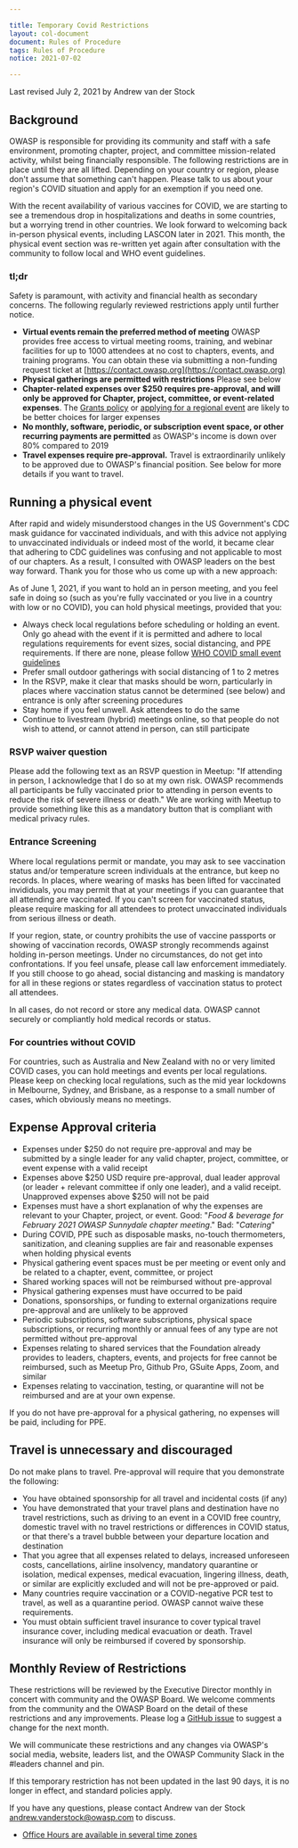 ```yaml
---

title: Temporary Covid Restrictions
layout: col-document
document: Rules of Procedure
tags: Rules of Procedure
notice: 2021-07-02

---
```


Last revised July 2, 2021 by Andrew van der Stock

## Background

OWASP is responsible for providing its community and staff with a safe environment, promoting chapter, project, and committee mission-related activity, whilst being financially responsible. The following restrictions are in place until they are all lifted. Depending on your country or region, please don't assume that something can't happen. Please talk to us about your region's COVID situation and apply for an exemption if you need one.

With the recent availability of various vaccines for COVID, we are starting to see a tremendous drop in hospitalizations and deaths in some countries, but a worrying trend in other countries. We look forward to welcoming back in-person physical events, including LASCON later in 2021. This month, the physical event section was re-written yet again after consultation with the community to follow local and WHO event guidelines.


### tl;dr

Safety is paramount, with activity and financial health as secondary concerns. The following regularly reviewed restrictions apply until further notice.

- **Virtual events remain the preferred method of meeting** OWASP provides free access to virtual meeting rooms, training, and webinar facilities for up to 1000 attendees at no cost to chapters, events, and training programs. You can obtain these via submitting a non-funding request ticket at [https://contact.owasp.org](https://contact.owasp.org)
- **Physical gatherings are permitted with restrictions** Please see below
- **Chapter-related expenses over \$250 requires pre-approval, and will only be approved for Chapter, project, committee, or event-related expenses**. The [Grants policy](https://owasp.org/www-policy/operational/grants) or [applying for a regional event](https://owasporg.atlassian.net/servicedesk/customer/portal/7/group/19/create/82) are likely to be better choices for larger expenses
- **No monthly, software, periodic, or subscription event space, or other recurring payments are permitted** as OWASP's income is down over 80% compared to 2019
- **Travel expenses require pre-approval.** Travel is extraordinarily unlikely to be approved due to OWASP's financial position. See below for more details if you want to travel.

## Running a physical event

After rapid and widely misunderstood changes in the US Government's CDC mask guidance for vaccinated individuals, and with this advice not applying to unvaccinated individuals or indeed most of the world, it became clear that adhering to CDC guidelines was confusing and not applicable to most of our chapters. As a result, I consulted with OWASP leaders on the best way forward. Thank you for those who us come up with a new approach:

As of June 1, 2021, if you want to hold an in person meeting, and you feel safe in doing so (such as you're fully vaccinated or you live in a country with low or no COVID), you can hold physical meetings, provided that you:

- Always check local regulations before scheduling or holding an event. Only go ahead with the event if it is permitted and adhere to local regulations requirements for event sizes, social distancing, and PPE requirements. If there are none, please follow [WHO COVID small event guidelines](https://www.who.int/emergencies/diseases/novel-coronavirus-2019/question-and-answers-hub/q-a-detail/coronavirus-disease-covid-19-small-public-gatherings)
- Prefer small outdoor gatherings with social distancing of 1 to 2 metres
- In the RSVP, make it clear that masks should be worn, particularly in places where vaccination status cannot be determined (see below) and entrance is only after screening procedures
- Stay home if you feel unwell. Ask attendees to do the same
- Continue to livestream (hybrid) meetings online, so that people do not wish to attend, or cannot attend in person, can still participate

### RSVP waiver question

Please add the following text as an RSVP question in Meetup: "If attending in person, I acknowledge that I do so at my own risk. OWASP recommends all participants be fully vaccinated prior to attending in person events to reduce the risk of severe illness or death." We are working with Meetup to provide something like this as a mandatory button that is compliant with medical privacy rules. 

### Entrance Screening

Where local regulations permit or mandate, you may ask to see vaccination status and/or temperature screen individuals at the entrance, but keep no records. In places, where wearing of masks has been lifted for vaccinated invididuals, you may permit that at your meetings if you can guarantee that all attending are vaccinated. If you can't screen for vaccinated status, please require masking for all attendees to protect unvaccinated individuals from serious illness or death.

If your region, state, or country prohibits the use of vaccine passports or showing of vaccination records, OWASP strongly recommends against holding in-person meetings. Under no circumstances, do not get into confrontations. If you feel unsafe, please call law enforcement immediately. If you still choose to go ahead, social distancing and masking is mandatory for all in these regions or states regardless of vaccination status to protect all attendees.

In all cases, do not record or store any medical data. OWASP cannot securely or compliantly hold medical records or status.

### For countries without COVID

For countries, such as Australia and New Zealand with no or very limited COVID cases, you can hold meetings and events per local regulations. Please keep on checking local regulations, such as the mid year lockdowns in Melbourne, Sydney, and Brisbane, as a response to a small number of cases, which obviously means no meetings.

## Expense Approval criteria

- Expenses under \$250 do not require pre-approval and may be submitted by a single leader for any valid chapter, project, committee, or event expense with a valid receipt
- Expenses above \$250 USD require pre-approval, dual leader approval (or leader + relevant committee if only one leader), and a valid receipt. Unapproved expenses above $250 will not be paid
- Expenses must have a short explanation of why the expenses are relevant to your Chapter, project, or event. Good: "*Food & beverage for February 2021 OWASP Sunnydale chapter meeting*." Bad: "*Catering*"
- During COVID, PPE such as disposable masks, no-touch thermometers, sanitization, and cleaning supplies are fair and reasonable expenses when holding physical events
- Physical gathering event spaces must be per meeting or event only and be related to a chapter, event, committee, or project
- Shared working spaces will not be reimbursed without pre-approval
- Physical gathering expenses must have occurred to be paid
- Donations, sponsorships, or funding to external organizations require pre-approval and are unlikely to be approved
- Periodic subscriptions, software subscriptions, physical space subscriptions, or recurring monthly or annual fees of any type are not permitted without pre-approval
- Expenses relating to shared services that the Foundation already provides to leaders, chapters, events, and projects for free cannot be reimbursed, such as Meetup Pro, Github Pro, GSuite Apps, Zoom, and similar
- Expenses relating to vaccination, testing, or quarantine will not be reimbursed and are at your own expense.

If you do not have pre-approval for a physical gathering, no expenses will be paid, including for PPE.

## Travel is unnecessary and discouraged

Do not make plans to travel. Pre-approval will require that you demonstrate the following:

- You have obtained sponsorship for all travel and incidental costs (if any)
- You have demonstrated that your travel plans and destination have no travel restrictions, such as driving to an event in a COVID free country, domestic travel with no travel restrictions or differences in COVID status, or that there's a travel bubble between your departure location and destination
- That you agree that all expenses related to delays, increased unforeseen costs, cancellations, airline insolvency, mandatory quarantine or isolation, medical expenses, medical evacuation, lingering illness, death, or similar are explicitly excluded and will not be pre-approved or paid.
- Many countries require vaccination or a COVID-negative PCR test to travel, as well as a quarantine period. OWASP cannot waive these requirements. 
- You must obtain sufficient travel insurance to cover typical travel insurance cover, including medical evacuation or death. Travel insurance will only be reimbursed if covered by sponsorship.

## Monthly Review of Restrictions

These restrictions will be reviewed by the Executive Director monthly in concert with community and the OWASP Board. We welcome comments from the community and the OWASP Board on the detail of these restrictions and any improvements. Please log a [GitHub issue](https://github.com/OWASP/www-policy/issues) to suggest a change for the next month.

We will communicate these restrictions and any changes via OWASP's social media, website, leaders list, and the OWASP Community Slack in the #leaders channel and pin.

If this temporary restriction has not been updated in the last 90 days, it is no longer in effect, and standard policies apply.

If you have any questions, please contact Andrew van der Stock [andrew.vanderstock@owasp.com](mailto:andrew.vanderstock@owasp.com) to discuss.

- [Office Hours are available in several time zones](https://calend.ly/owasped)
